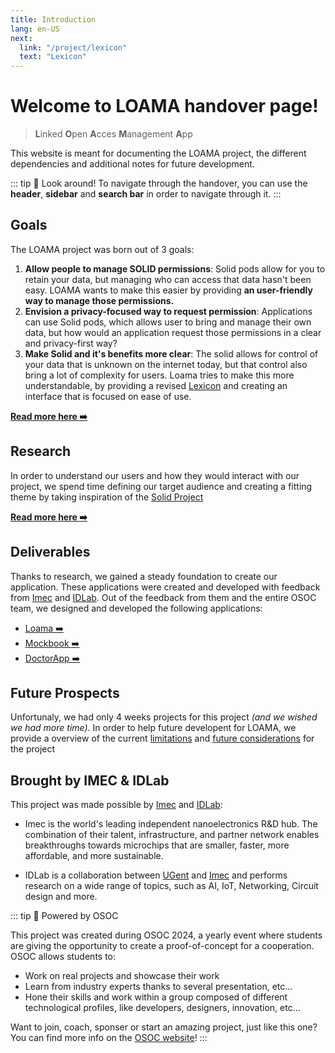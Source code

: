 ```yaml
---
title: Introduction
lang: en-US
next:
  link: "/project/lexicon"
  text: "Lexicon"
---
```


# Welcome to LOAMA handover page!

> **L**inked **O**pen **A**cces **M**anagement **A**pp

This website is meant for documenting the LOAMA project, the different dependencies and additional notes for future development.

::: tip :mag_right: Look around! 
To navigate through the handover, you can use the **header**, **sidebar** and **search bar** in order to navigate through it.
:::

## Goals

The LOAMA project was born out of 3 goals:
1. **Allow people to manage SOLID permissions**: Solid pods allow for you to retain your data, but managing who can access that data hasn't been easy. LOAMA wants to make this easier by providing **an user-friendly way to manage those permissions.**
2. **Envision a privacy-focused way to request permission**: Applications can use Solid pods, which allows user to bring and manage their own data, but how would an application request those permissions in a clear and privacy-first way?
3. **Make Solid and it's benefits more clear**: The solid allows for control of your data that is unknown on the internet today, but that control also bring a lot of complexity for users. Loama tries to make this more understandable, by providing a revised [Lexicon](/project/lexicon) and creating an interface that is focused on ease of use.

[**Read more here :arrow_right:**](/project/goal.md)

## Research

In order to understand our users and how they would interact with our project, we spend time defining our target audience and creating a fitting theme by taking inspiration of the [Solid Project](https://solidproject.org)

[**Read more here :arrow_right:**](/project/audience.md)

## Deliverables

Thanks to research, we gained a steady foundation to create our application. These applications were created and developed with feedback from [Imec]() and [IDLab](). Out of the feedback from them and the entire OSOC team, we designed and developed the following applications:
- [Loama :arrow_right:](/loama/index.md)
- [Mockbook :arrow_right:](/toco/mockbook/index.md)
- [DoctorApp :arrow_right:](/toco/doctorapp/index.md) 

## Future Prospects

Unfortunaly, we had only 4 weeks projects for this project *(and we wished we had more time)*. In order to help future developent for LOAMA, we provide a overview of the current [limitations](/project/lexicon.md) and [future considerations](/loama/feedback.md) for the project

## Brought by IMEC & IDLab

This project was made possible by [Imec](https://www.imec-int.com/) and [IDLab](https://www.ugent.be/ea/idlab/en):

- Imec is the world's leading independent nanoelectronics R&D hub. The combination of their talent, infrastructure, and partner network enables breakthroughs towards microchips that are smaller, faster, more affordable, and more sustainable.

- IDLab is a collaboration between [UGent](https://www.ugent.be/) and [Imec](https://www.imec-int.com/) and performs research on a wide range of topics, such as AI, IoT, Networking, Circuit design and more.

::: tip :rocket: Powered by OSOC

This project was created during OSOC 2024, a yearly event where students are giving the opportunity to create a proof-of-concept for a cooperation. OSOC allows students to:
- Work on real projects and showcase their work
- Learn from industry experts thanks to several presentation, etc...
- Hone their skills and work within a group composed of different technological profiles, like developers, designers, innovation, etc...

Want to join, coach, sponser or start an amazing project, just like this one? You can find more info on the [OSOC website](https://osoc.be/)!
:::



